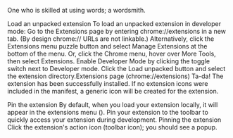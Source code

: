 One who is skilled at using words; a wordsmith.

Load an unpacked extension
To load an unpacked extension in developer mode:
Go to the Extensions page by entering chrome://extensions in a new tab. (By design chrome:// URLs are not linkable.)
Alternatively, click the Extensions menu puzzle button and select Manage Extensions at the bottom of the menu.
Or, click the Chrome menu, hover over More Tools, then select Extensions.
Enable Developer Mode by clicking the toggle switch next to Developer mode.
Click the Load unpacked button and select the extension directory.Extensions page (chrome://extensions)
Ta-da! The extension has been successfully installed. If no extension icons were included in the manifest, a generic icon will be created for the extension. 

Pin the extension
By default, when you load your extension locally, it will appear in the extensions menu (). 
Pin your extension to the toolbar to quickly access your extension during development.
Pinning the extension
Click the extension's action icon (toolbar icon); you should see a popup.

